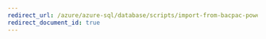 ```yaml
---
redirect_url: /azure/azure-sql/database/scripts/import-from-bacpac-powershell
redirect_document_id: true
---
```

